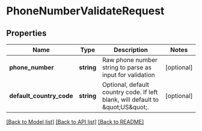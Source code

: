 # PhoneNumberValidateRequest

## Properties
Name | Type | Description | Notes
------------ | ------------- | ------------- | -------------
**phone_number** | **string** | Raw phone number string to parse as input for validation | [optional] 
**default_country_code** | **string** | Optional, default country code.  If left blank, will default to \&quot;US\&quot;. | [optional] 

[[Back to Model list]](../README.md#documentation-for-models) [[Back to API list]](../README.md#documentation-for-api-endpoints) [[Back to README]](../README.md)


